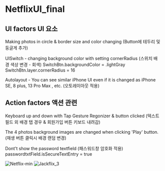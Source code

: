 # NetflixUI_final
## UI factors UI 요소

Making photos in circle & border size and color changing (Button에 테두리 및 둥글게 추가)

UISwitch - changing background color with setting cornerRadius (스위치 배경 색상 변경 - 회색)
SwitchBtn.backgroundColor = .lightGray
SwitchBtn.layer.cornerRadius = 16

Autolayout - You can see similar iPhone UI even if it is changed as iPhone SE, 8 plus, 13 Pro Max , etc. (오토레이아웃 적용)

## Action factors 액션 관련

Keyboard up and down with Tap Gesture Regonizer & button clicked (텍스트필드 외 배경 탭 경우 & 회원가입 버튼  키보드 내려감)

The 4 photos background images are changed when clicking 'Play' button. (재생 버튼 클릭시 배경 랜덤 변경)

Dont't show the password textfield (패스워드창 암호화 적용)
passwordtxtField.isSecureTextEntry = true






![Netflix-min](https://user-images.githubusercontent.com/87454813/178092716-46635379-1dd5-4cc2-b0aa-6a758fcc06b4.gif)
![Jackflix_3](https://user-images.githubusercontent.com/87454813/178092725-71de1f72-1300-4711-b17c-9f5f2888874e.gif)
